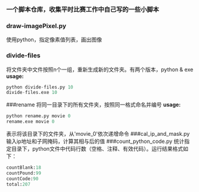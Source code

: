 ### 一个脚本仓库，收集平时比赛工作中自己写的一些小脚本
### draw-imagePixel.py
使用python，指定像素值列表，画出图像
### divide-files
将文件夹中文件按照n个一组，重新生成新的文件夹。有两个版本，python & exe
**usage:**
```python
python divide-files.py 10
divide-files.exe 10
```
###rename
将同一目录下的所有文件夹，按照同一格式命名并编号
**usage:**

```python
python rename.py movie 0
rename.exe movie 0
```
表示将该目录下的文件夹，从'movie_0'依次递增命令
###cal_ip_and_mask.py
输入ip地址和子网掩码，计算其相与后的值
###count_python_code.py
统计指定目录下，python文件中代码行数（空格、注释、有效代码）。运行结果格式如下：

```python
countBlank:18
countPound:99
countCode:90
total:207
```